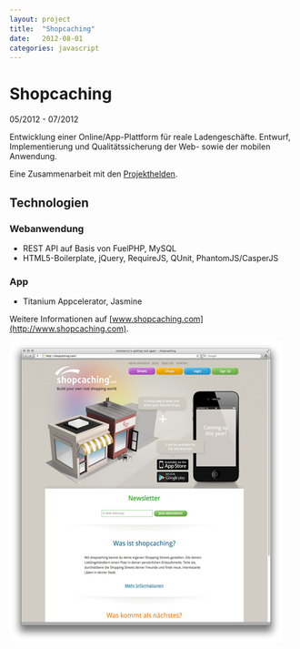 ```yaml
---
layout: project
title:  "Shopcaching"
date:   2012-08-01
categories: javascript
---
```


# Shopcaching #

<span class="post-date">05/2012 - 07/2012</span>

Entwicklung einer Online/App-Plattform für reale Ladengeschäfte. Entwurf, Implementierung und Qualitätssicherung der Web- sowie der mobilen Anwendung.

Eine Zusammenarbeit mit den [Projekthelden](http://projekthelden.de).

## Technologien ##

### Webanwendung

* REST API auf Basis von FuelPHP, MySQL
* HTML5-Boilerplate, jQuery, RequireJS, QUnit, PhantomJS/CasperJS

### App ###

* Titanium Appcelerator, Jasmine

Weitere Informationen auf [www.shopcaching.com](http://www.shopcaching.com).

<img src="/images/shopcaching.jpg">
